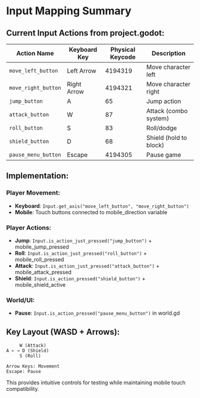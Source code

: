 # Input Mapping Summary

## Current Input Actions from project.godot:

| Action Name | Keyboard Key | Physical Keycode | Description |
|-------------|--------------|------------------|-------------|
| `move_left_button` | Left Arrow | 4194319 | Move character left |
| `move_right_button` | Right Arrow | 4194321 | Move character right |
| `jump_button` | A | 65 | Jump action |
| `attack_button` | W | 87 | Attack (combo system) |
| `roll_button` | S | 83 | Roll/dodge |
| `shield_button` | D | 68 | Shield (hold to block) |
| `pause_menu_button` | Escape | 4194305 | Pause game |

## Implementation:

### Player Movement:
- **Keyboard**: `Input.get_axis("move_left_button", "move_right_button")`
- **Mobile**: Touch buttons connected to mobile_direction variable

### Player Actions:
- **Jump**: `Input.is_action_just_pressed("jump_button")` + mobile_jump_pressed
- **Roll**: `Input.is_action_just_pressed("roll_button")` + mobile_roll_pressed  
- **Attack**: `Input.is_action_just_pressed("attack_button")` + mobile_attack_pressed
- **Shield**: `Input.is_action_pressed("shield_button")` + mobile_shield_active

### World/UI:
- **Pause**: `Input.is_action_pressed("pause_menu_button")` in world.gd

## Key Layout (WASD + Arrows):
```
     W (Attack)
A ← → D (Shield)
     S (Roll)

Arrow Keys: Movement
Escape: Pause
```

This provides intuitive controls for testing while maintaining mobile touch compatibility.
